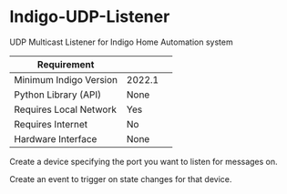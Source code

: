 # Indigo-UDP-Listener
UDP Multicast Listener for Indigo Home Automation system

| Requirement            |                     |   |
|------------------------|---------------------|---|
| Minimum Indigo Version | 2022.1              |   |
| Python Library (API)   | None                |   |
| Requires Local Network | Yes                 |   |
| Requires Internet      | No                  |   |
| Hardware Interface     | None                |   |

Create a device specifying the port you want to listen for messages on. 

Create an event to trigger on state changes for that device.